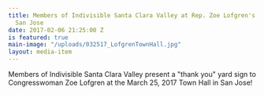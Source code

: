 ```yaml
---
title: Members of Indivisible Santa Clara Valley at Rep. Zoe Lofgren's Town Hall in
  San Jose
date: 2017-02-06 21:25:00 Z
is featured: true
main-image: "/uploads/032517_LofgrenTownHall.jpg"
layout: media-item
---
```


Members of Indivisible Santa Clara Valley present a "thank you" yard sign to Congresswoman Zoe Lofgren at the March 25, 2017 Town Hall in San Jose!
